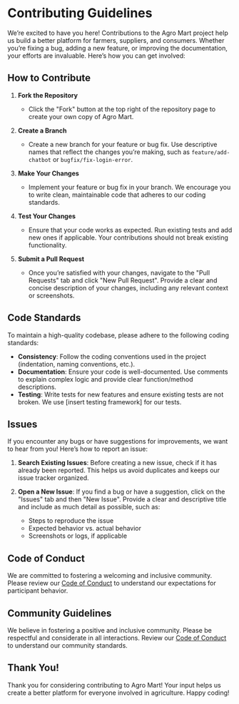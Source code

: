 # Contributing Guidelines

We’re excited to have you here! Contributions to the Agro Mart project help us build a better platform for farmers, suppliers, and consumers. Whether you’re fixing a bug, adding a new feature, or improving the documentation, your efforts are invaluable. Here’s how you can get involved:

## How to Contribute

1. **Fork the Repository**
   - Click the "Fork" button at the top right of the repository page to create your own copy of Agro Mart.

2. **Create a Branch**
   - Create a new branch for your feature or bug fix. Use descriptive names that reflect the changes you’re making, such as `feature/add-chatbot` or `bugfix/fix-login-error`.

3. **Make Your Changes**
   - Implement your feature or bug fix in your branch. We encourage you to write clean, maintainable code that adheres to our coding standards.

4. **Test Your Changes**
   - Ensure that your code works as expected. Run existing tests and add new ones if applicable. Your contributions should not break existing functionality.

5. **Submit a Pull Request**
   - Once you’re satisfied with your changes, navigate to the "Pull Requests" tab and click "New Pull Request". Provide a clear and concise description of your changes, including any relevant context or screenshots.

## Code Standards

To maintain a high-quality codebase, please adhere to the following coding standards:

- **Consistency**: Follow the coding conventions used in the project (indentation, naming conventions, etc.).
- **Documentation**: Ensure your code is well-documented. Use comments to explain complex logic and provide clear function/method descriptions.
- **Testing**: Write tests for new features and ensure existing tests are not broken. We use [insert testing framework] for our tests.

## Issues

If you encounter any bugs or have suggestions for improvements, we want to hear from you! Here’s how to report an issue:

1. **Search Existing Issues**: Before creating a new issue, check if it has already been reported. This helps us avoid duplicates and keeps our issue tracker organized.

2. **Open a New Issue**: If you find a bug or have a suggestion, click on the "Issues" tab and then "New Issue". Provide a clear and descriptive title and include as much detail as possible, such as:
   - Steps to reproduce the issue
   - Expected behavior vs. actual behavior
   - Screenshots or logs, if applicable

## Code of Conduct

We are committed to fostering a welcoming and inclusive community. Please review our [Code of Conduct](link-to-your-code-of-conduct-file) to understand our expectations for participant behavior.

## Community Guidelines

We believe in fostering a positive and inclusive community. Please be respectful and considerate in all interactions. Review our [Code of Conduct](link-to-your-code-of-conduct-file) to understand our community standards.

## Thank You!

Thank you for considering contributing to Agro Mart! Your input helps us create a better platform for everyone involved in agriculture. Happy coding!
